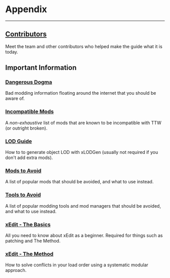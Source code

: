 ﻿# Appendix
---
## [Contributors](contributors)
Meet the team and other contributors who helped make the guide what it is today.
## Important Information
### [Dangerous Dogma](dogma)
Bad modding information floating around the internet that you should be aware of.
### [Incompatible Mods](incompatible)
A _non-exhaustive_ list of mods that are known to be incompatible with TTW (or outright broken).
### [LOD Guide](lod)
How to to generate object LOD with xLODGen (usually not required if you don't add extra mods).
### [Mods to Avoid](mods-avoid)
A list of popular mods that should be avoided, and what to use instead.
### [Tools to Avoid](tools-avoid)
A list of popular modding tools and mod managers that should be avoided, and what to use instead.
### [xEdit - The Basics](xedit)
All you need to know about xEdit as a beginner.
Required for things such as patching and The Method.
### [xEdit - The Method](themethod)
How to solve conflicts in your load order using a systematic modular approach.
